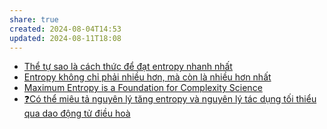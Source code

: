 ```yaml
---
share: true
created: 2024-08-04T14:53
updated: 2024-08-11T18:08
---
```

- [Thể tự sao là cách thức để đạt entropy nhanh nhất](../../S%E1%BB%B1%20s%E1%BB%91ng/Th%E1%BB%83%20t%E1%BB%B1%20sao%20l%C3%A0%20c%C3%A1ch%20th%E1%BB%A9c%20%C4%91%E1%BB%83%20%C4%91%E1%BA%A1t%20entropy%20nhanh%20nh%E1%BA%A5t.md)
- [Entropy không chỉ phải nhiều hơn, mà còn là nhiều hơn nhất](../../V%E1%BA%ADt%20l%C3%BD/Nhi%E1%BB%87t%20%C4%91%E1%BB%99ng%20h%E1%BB%8Dc/Entropy%20kh%C3%B4ng%20ch%E1%BB%89%20ph%E1%BA%A3i%20nhi%E1%BB%81u%20h%C6%A1n,%20m%C3%A0%20c%C3%B2n%20l%C3%A0%20nhi%E1%BB%81u%20h%C6%A1n%20nh%E1%BA%A5t.md)
- [Maximum Entropy is a Foundation for Complexity Science](../../V%E1%BA%ADt%20l%C3%BD/Nhi%E1%BB%87t%20%C4%91%E1%BB%99ng%20h%E1%BB%8Dc/Maximum%20Entropy%20is%20a%20Foundation%20for%20Complexity%20Science.md)
- [❓Có thể miêu tả nguyên lý tăng entropy và nguyên lý tác dụng tối thiểu qua dao động tử điều hoà](../../V%E1%BA%ADt%20l%C3%BD/%E2%9D%93C%C3%B3%20th%E1%BB%83%20mi%C3%AAu%20t%E1%BA%A3%20nguy%C3%AAn%20l%C3%BD%20t%C4%83ng%20entropy%20v%C3%A0%20nguy%C3%AAn%20l%C3%BD%20t%C3%A1c%20d%E1%BB%A5ng%20t%E1%BB%91i%20thi%E1%BB%83u%20qua%20dao%20%C4%91%E1%BB%99ng%20t%E1%BB%AD%20%C4%91i%E1%BB%81u%20ho%C3%A0.md)
